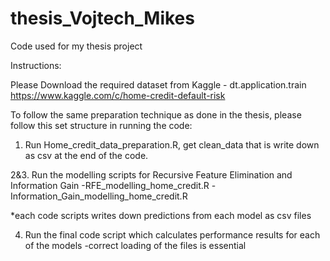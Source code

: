 # thesis_Vojtech_Mikes
Code used for my thesis project

Instructions:

Please Download the required dataset from Kaggle - dt.application.train
https://www.kaggle.com/c/home-credit-default-risk

To follow the same preparation technique as done in the thesis, please follow this set structure in running the code:

1. Run Home_credit_data_preparation.R, get clean_data that is write down as csv at the end of the code.

2&3. Run the modelling scripts for Recursive Feature Elimination and Information Gain
-RFE_modelling_home_credit.R
-Information_Gain_modelling_home_credit.R

*each code scripts writes down predictions from each model as csv files

4. Run the final code script which calculates performance results for each of the models
-correct loading of the files is essential
